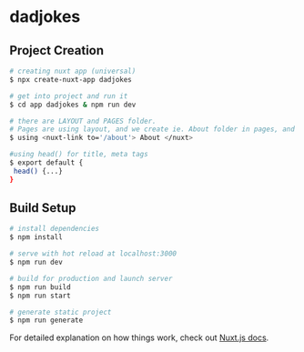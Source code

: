 # dadjokes


## Project Creation

```bash
# creating nuxt app (universal)
$ npx create-nuxt-app dadjokes

# get into project and run it
$ cd app dadjokes & npm run dev

# there are LAYOUT and PAGES folder. 
# Pages are using layout, and we create ie. About folder in pages, and index.vue in About folder. This way, vue router is automatically set itself.
$ using <nuxt-link to='/about'> About </nuxt> 

#using head() for title, meta tags
$ export default {
 head() {...}
}

```

## Build Setup

```bash
# install dependencies
$ npm install

# serve with hot reload at localhost:3000
$ npm run dev

# build for production and launch server
$ npm run build
$ npm run start

# generate static project
$ npm run generate
```

For detailed explanation on how things work, check out [Nuxt.js docs](https://nuxtjs.org).
